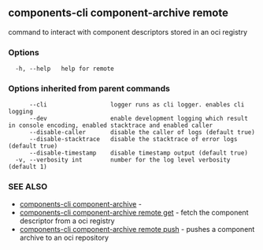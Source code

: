 ## components-cli component-archive remote

command to interact with component descriptors stored in an oci registry

### Options

```
  -h, --help   help for remote
```

### Options inherited from parent commands

```
      --cli                  logger runs as cli logger. enables cli logging
      --dev                  enable development logging which result in console encoding, enabled stacktrace and enabled caller
      --disable-caller       disable the caller of logs (default true)
      --disable-stacktrace   disable the stacktrace of error logs (default true)
      --disable-timestamp    disable timestamp output (default true)
  -v, --verbosity int        number for the log level verbosity (default 1)
```

### SEE ALSO

* [components-cli component-archive](components-cli_component-archive.md)	 - 
* [components-cli component-archive remote get](components-cli_component-archive_remote_get.md)	 - fetch the component descriptor from a oci registry
* [components-cli component-archive remote push](components-cli_component-archive_remote_push.md)	 - pushes a component archive to an oci repository

